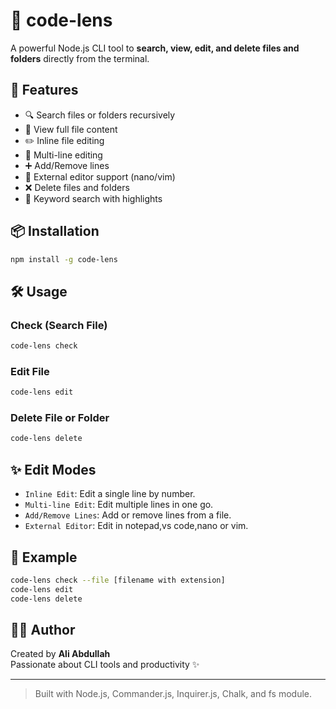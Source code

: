 
# 📂 code-lens

A powerful Node.js CLI tool to **search, view, edit, and delete files and folders** directly from the terminal.

## 🚀 Features

- 🔍 Search files or folders recursively
- 📄 View full file content
- ✏️ Inline file editing
- 📝 Multi-line editing
- ➕ Add/Remove lines
- 📂 External editor support (nano/vim)
- ❌ Delete files and folders
- 🧠 Keyword search with highlights

## 📦 Installation

```bash
npm install -g code-lens
```

## 🛠 Usage

### Check (Search File)
```bash
code-lens check
```

### Edit File
```bash
code-lens edit
```

### Delete File or Folder
```bash
code-lens delete
```

## ✨ Edit Modes

- `Inline Edit`: Edit a single line by number.
- `Multi-line Edit`: Edit multiple lines in one go.
- `Add/Remove Lines`: Add or remove lines from a file.
- `External Editor`: Edit in notepad,vs code,nano or vim.

## 📂 Example

```bash
code-lens check --file [filename with extension]
code-lens edit
code-lens delete
```

## 🧑‍💻 Author

Created by **Ali Abdullah**  
Passionate about CLI tools and productivity ✨

---

> Built with Node.js, Commander.js, Inquirer.js, Chalk, and fs module.
